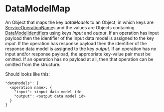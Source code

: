 # DataModelMap

An Object that maps the key _dataModels_ to an Object, in which keys are [ServiceOperationName](../primitives.md#serviceoperationname)s and the values are Objects containing [DataModelIdentifier](../primitives.md#datamodelidentifier)s using keys _input_ and _output_. If an operation has input payload then the identifier of the input data model is assigned to the key _input_. If the operation has response payload then the identifier of the response data model is assigned to the key _output_. If an operation has no input and/or response payload, the appropriate key-value pair must be omitted. If an operation has no payload at all, then that operation can be omitted from the structure.

Should looks like this:

```
"dataModels": {
  <operation name>: {
    "input": <input data model id>
    "output": <output data model id>
  }
}
```
